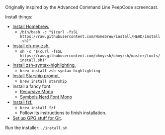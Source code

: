Originally inspired by the Advanced Command Line PeepCode screencast.

Install things:

- [Install Homebrew.](https://brew.sh)
  - `/bin/bash -c "$(curl -fsSL https://raw.githubusercontent.com/Homebrew/install/HEAD/install.sh)"`
- [Install oh-my-zsh.](https://github.com/ohmyzsh/ohmyzsh?tab=readme-ov-file#basic-installation)
  - `sh -c "$(curl -fsSL https://raw.githubusercontent.com/ohmyzsh/ohmyzsh/master/tools/install.sh)"`
- [Install zsh-syntax-highlighting.](https://github.com/zsh-users/zsh-syntax-highlighting/blob/master/INSTALL.md)
  - `brew install zsh-syntax-highlighting`
- [Install Starship prompt.](https://starship.rs/#quick-install)
  - `brew install starship`
- Install a fancy font.
  - [Recursive Mono](https://www.recursive.design)
  - [Symbols Nerd Font Mono](https://github.com/ryanoasis/nerd-fonts/releases)
- [Install fzf.](https://github.com/junegunn/fzf/?tab=readme-ov-file#using-homebrew)
  - `brew install fzf`
  - Follow its instructions to finish installation.
- [Set up GPG stuff for Git](https://github.com/trey/dotfiles/commit/59b5a834a8079778f70b013f929f1f1d9b97d12a).

Run the installer: `./install.sh`
